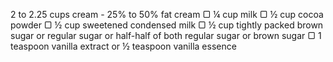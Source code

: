 2 to 2.25 cups cream - 25% to 50% fat cream
▢ ¼ cup milk
▢ ½ cup cocoa powder
▢ ½ cup sweetened condensed milk
▢ ½ cup tightly packed brown sugar or regular sugar or half-half of both regular sugar or brown sugar
▢ 1 teaspoon vanilla extract or ½ teaspoon vanilla essence
